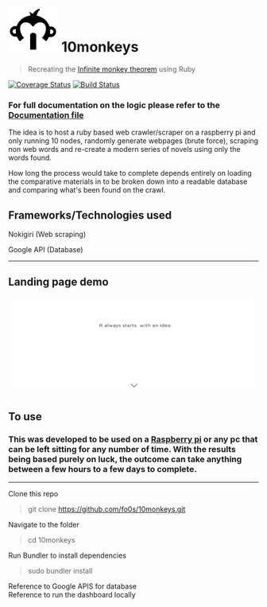 #  ![monkey reading book](views/images/monkey_standby.png) 10monkeys
> Recreating the [Infinite monkey theorem](https://en.wikipedia.org/wiki/Infinite_monkey_theorem) using Ruby

[![Coverage Status](https://coveralls.io/repos/github/fo0s/10monkeys/badge.svg?branch=master&service=github)](https://coveralls.io/github/fo0s/10monkeys?branch=master&service=github)
[![Build Status](https://travis-ci.org/fo0s/10monkeys.svg?branch=master)](https://travis-ci.org/fo0s/10monkeys)

### For full documentation on the logic please refer to the [Documentation file](documentation.md)

The idea is to host a ruby based web crawler/scraper on a raspberry pi and only running 10 nodes, randomly generate webpages (brute force), scraping non web words and re-create a modern series of novels using only the words found.

How long the process would take to complete depends entirely on loading the comparative materials in to be broken down into a readable database and comparing what's been found on the crawl.

## Frameworks/Technologies used

Nokigiri (Web scraping)  

Google API (Database)

---

## Landing page demo

![Landing page](views/images/monkey_front.gif)

## To use

### This was developed to be used on a [Raspberry pi](https://www.raspberrypi.org/) or any pc that can be left sitting for any number of time. With the results being based purely on luck, the outcome can take anything between a few hours to a few days to complete.

---

Clone this repo

> git clone https://github.com/fo0s/10monkeys.git

Navigate to the folder

> cd 10monkeys

Run Bundler to install dependencies

> sudo bundler install

Reference to Google APIS for database  
Reference to run the dashboard locally

